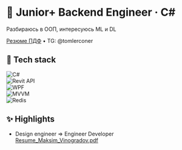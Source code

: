 # 🚀 Junior+ Backend Engineer · C#

Разбираюсь в ООП, интересуюсь ML и DL

[Резюме ПДФ](https://github.com/user-attachments/files/20958874/Resume_Maksim_Vinogradov.pdf) •  TG: @tomlerconer

## 🧰 Tech stack  

![C#](https://img.shields.io/badge/C%23-239120?style=for-the-badge&logo=csharp&logoColor=white)  
![Revit API](https://img.shields.io/badge/Revit_API-176BFF?style=for-the-badge&logo=autodesk&logoColor=white)  
![WPF](https://img.shields.io/badge/WPF-512BD4?style=for-the-badge&logo=dotnet&logoColor=white)  
![MVVM](https://img.shields.io/badge/MVVM-009688?style=for-the-badge)  
![Redis](https://img.shields.io/badge/Redis-DC382D?style=for-the-badge&logo=redis&logoColor=white)


## ✨ Highlights
- Design engineer => Engineer Developer
[Resume_Maksim_Vinogradov.pdf](https://github.com/user-attachments/files/20958874/Resume_Maksim_Vinogradov.pdf)
